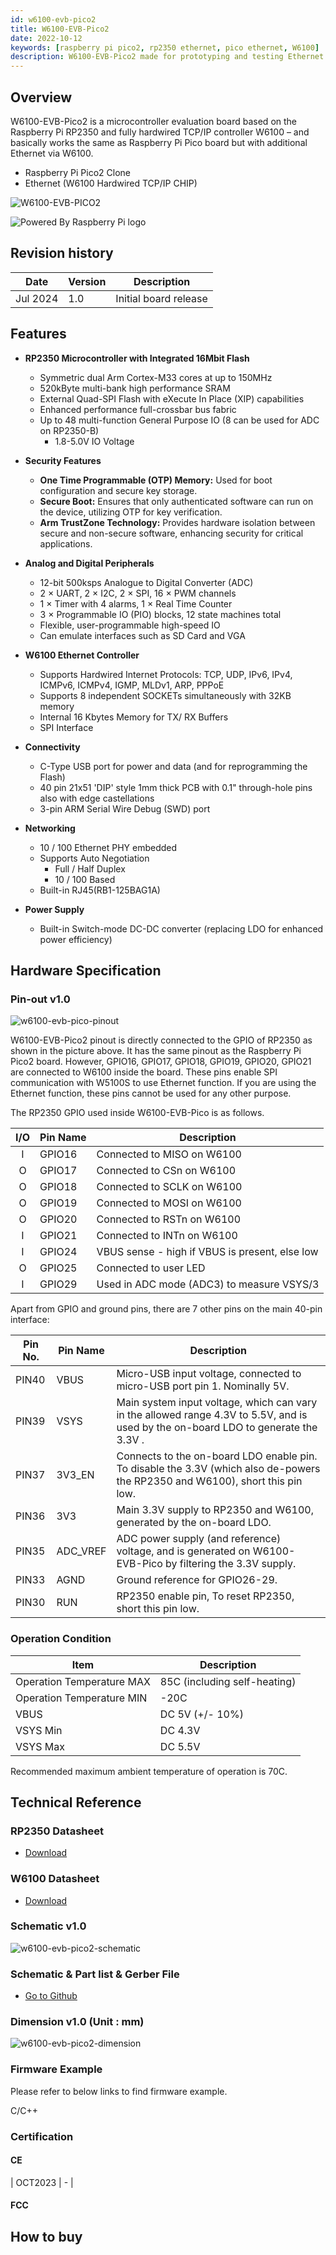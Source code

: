 ```yaml
---
id: w6100-evb-pico2
title: W6100-EVB-Pico2
date: 2022-10-12
keywords: [raspberry pi pico2, rp2350 ethernet, pico ethernet, W6100]
description: W6100-EVB-Pico2 made for prototyping and testing Ethernet capabilities on Pico
---
```


## Overview

W6100-EVB-Pico2 is a microcontroller evaluation board based on the Raspberry Pi RP2350 and fully hardwired TCP/IP controller W6100 – and basically works the same as Raspberry Pi Pico board but with additional Ethernet via W6100.

- Raspberry Pi Pico2 Clone
- Ethernet (W6100 Hardwired TCP/IP CHIP)

![W6100-EVB-PICO2](/img/products/w6100-evb-pico2/w6100-evb-pico2-docs.png)

![Powered By Raspberry Pi logo](/img/pbp-logo-small.jpg)

## Revision history

| Date | Version | Description |
| ---- | ------- | ----------- |
| Jul 2024 | 1.0 | Initial board release |


## Features

- **RP2350 Microcontroller with Integrated 16Mbit Flash**
  - Symmetric dual Arm Cortex-M33 cores at up to 150MHz
  - 520kByte multi-bank high performance SRAM
  - External Quad-SPI Flash with eXecute In Place (XIP) capabilities
  - Enhanced performance full-crossbar bus fabric  
  - Up to 48 multi-function General Purpose IO (8 can be used for ADC on RP2350-B)
    - 1.8-5.0V IO Voltage

- **Security Features**
  - **One Time Programmable (OTP) Memory:** Used for boot configuration and secure key storage.
  - **Secure Boot:** Ensures that only authenticated software can run on the device, utilizing OTP for key verification.
  - **Arm TrustZone Technology:** Provides hardware isolation between secure and non-secure software, enhancing security for critical applications.

- **Analog and Digital Peripherals**
  - 12-bit 500ksps Analogue to Digital Converter (ADC)
  - 2 × UART, 2 × I2C, 2 × SPI, 16 × PWM channels
  - 1 × Timer with 4 alarms, 1 × Real Time Counter
  - 3 × Programmable IO (PIO) blocks, 12 state machines total
  - Flexible, user-programmable high-speed IO
  - Can emulate interfaces such as SD Card and VGA  

- **W6100 Ethernet Controller**
  - Supports Hardwired Internet Protocols: TCP, UDP, IPv6, IPv4, ICMPv6, ICMPv4, IGMP, MLDv1, ARP, PPPoE
  - Supports 8 independent SOCKETs simultaneously with 32KB memory
  - Internal 16 Kbytes Memory for TX/ RX Buffers
  - SPI Interface

- **Connectivity**
  - C-Type USB port for power and data (and for reprogramming the Flash)
  - 40 pin 21x51 'DIP' style 1mm thick PCB with 0.1" through-hole pins also with edge castellations
  - 3-pin ARM Serial Wire Debug (SWD) port

- **Networking**
  - 10 / 100 Ethernet PHY embedded
  - Supports Auto Negotiation
    - Full / Half Duplex
    - 10 / 100 Based
  - Built-in RJ45(RB1-125BAG1A)

- **Power Supply**
  - Built-in Switch-mode DC-DC converter (replacing LDO for enhanced power efficiency)

## Hardware Specification

### Pin-out v1.0

![w6100-evb-pico-pinout](/img/products/w6100-evb-pico2/w6100-evb-pico2-pinout.png)

W6100-EVB-Pico2 pinout is directly connected to the GPIO of RP2350 as shown in the picture above. It has the same pinout as the Raspberry Pi Pico2 board. However, GPIO16, GPIO17, GPIO18, GPIO19, GPIO20, GPIO21 are connected to W6100 inside the board. These pins enable SPI communication with W5100S to use Ethernet function. If you are using the Ethernet function, these pins cannot be used for any other purpose.

The RP2350 GPIO used inside W6100-EVB-Pico is as follows.

| I/O  | Pin Name | Description                                    |
| :--: | -------- | ---------------------------------------------- |
|  I   | GPIO16   | Connected to MISO on W6100                    |
|  O   | GPIO17   | Connected to CSn on W6100                     |
|  O   | GPIO18   | Connected to SCLK on W6100                    |
|  O   | GPIO19   | Connected to MOSI on W6100                    |
|  O   | GPIO20   | Connected to RSTn on W6100                    |
|  I   | GPIO21   | Connected to INTn on W6100                    |
|  I   | GPIO24   | VBUS sense - high if VBUS is present, else low |
|  O   | GPIO25   | Connected to user LED                          |
|  I   | GPIO29   | Used in ADC mode (ADC3) to measure VSYS/3      |



Apart from GPIO and ground pins, there are 7 other pins on the main 40-pin interface:

| Pin No. | Pin Name | Description                                                  |
| ------- | -------- | ------------------------------------------------------------ |
| PIN40   | VBUS     | Micro-USB input voltage, connected to micro-USB port pin 1. Nominally 5V. |
| PIN39   | VSYS     | Main system input voltage, which can vary in the allowed range 4.3V to 5.5V, and is used by the on-board LDO to generate the 3.3V . |
| PIN37   | 3V3_EN   | Connects to the on-board LDO enable pin. To disable the 3.3V (which also de-powers the RP2350 and W6100), short this pin low. |
| PIN36   | 3V3      | Main 3.3V supply to RP2350  and W6100, generated by the on-board LDO. |
| PIN35   | ADC_VREF | ADC power supply (and reference) voltage, and is generated on W6100-EVB-Pico by filtering the 3.3V supply. |
| PIN33   | AGND     | Ground reference for GPIO26-29.                              |
| PIN30   | RUN      | RP2350 enable pin, To reset RP2350, short this pin low.      |



### Operation Condition

| Item                      | Description                  |
| ------------------------- | ---------------------------- |
| Operation Temperature MAX | 85C (including self-heating) |
| Operation Temperature MIN | -20C                         |
| VBUS                      | DC 5V (+/- 10%)              |
| VSYS Min                  | DC 4.3V                      |
| VSYS Max                  | DC 5.5V                      |

Recommended maximum ambient temperature of operation is 70C.

## Technical Reference

### RP2350 Datasheet

- [Download](https://datasheets.raspberrypi.com/rp2350/rp2350-datasheet.pdf)

### W6100 Datasheet

- [Download](Overview.md)

### Schematic v1.0

![w6100-evb-pico2-schematic](/img/products/w6100-evb-pico2/sch-w6100-evb-pico2-v100.png)

### Schematic & Part list & Gerber File

- [Go to Github](https://github.com/Wiznet/Hardware-Files-of-WIZnet/tree/master/02_iEthernet/W6100/W6100-EVB-Pico2_V100)

### Dimension v1.0 (Unit : mm)

![w6100-evb-pico2-dimension](/img/products/w6100-evb-pico2/dimension-w6100-evb-pico2.png)

### Firmware Example

Please refer to below links to find firmware example.

 C/C++

  <!-- - [Ethernet Examples](https://github.com/Wiznet/RP2350-v6-HAT-C)
  - [FreeRTOS Examples](https://github.com/Wiznet/RP2040-v6-HAT-FREERTOS-C) -->

### Certification

#### CE

<!-- - <a href="/img/osh/w6100-evb-pico/Certificate-CE-W6100-EVB-Pico.pdf" target="_blank">CE Certificate</a>
- <a href="/img/osh/w6100-evb-pico/Test-Report-CE-W6100-EVB-Pico.pdf" target="_blank">CE Test Report</a>

| Date    | Decription |
| ------- | ---------- | -->
| OCT2023 | \-         |

#### FCC

<!--
- <a href="/img/osh/w6100-evb-pico/Certificate-FCC-W6100-EVB-Pico.pdf" target="_blank">FCC Certificate</a>
- <a href="/img/osh/w6100-evb-pico/Test-Report-FCC-W6100-EVB-Pico.pdf" target="_blank">FCC Test Report</a>

| Date    | Decription |
| ------- | ---------- |
| OCT2023 | \-         | -->

## How to buy

<!-- [![WIZnetUS Online Shop, USA](/img/products/w5100s-evb-pico/icons/dollar.png)](https://eshop.wiznet.io/shop/module/w6100-evb-pico/)
[![WIZnetKorea Online Shop, Korea](/img/products/w5100s-evb-pico/icons/won.png)](https://wiznetshop.io/product/detail.html?product_no=1078&cate_no=54&display_group=1)
   -->

